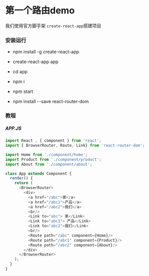 # 第一个路由demo

我们使用官方脚手架 `create-react-app`搭建项目

### 安装运行

* npm install -g create-react-app

* create-react-app app

* cd app

* npm i

* npm start

* npm install --save react-router-dom

### 教程

##### APP.JS

```js
import React , { component } from 'react';
import { BrowserRouter, Route, Link} from 'react-router-dom';

import Home from './component/home';
import Product from './component/product';
import About from './component/about';

class App extends Component {
  render() {
    return (
      <BrowserRouter>
        <div>
          <a href="/abc">家</a>
          <a href="/abc1">产品</a>
          <a href="/abc2">我们</a>
          <br/>
          <Link to="abc"> 家</Link>
          <Link to="abc1"> 产品</Link>
          <Link to="abc2">我们</Link>
          <br/>
          <Route path="/abc" component={Home}/>
          <Route path="/abc1" component={Product}/>
          <Route path="/abc2" component={About}/>
        </div>
      </BrowserRouter>
    );
  }
}

```


